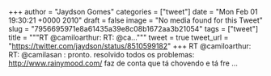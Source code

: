 
+++
author = "Jaydson Gomes"
categories = ["tweet"]
date = "Mon Feb 01 19:30:21 +0000 2010"
draft = false
image = "No media found for this Tweet"
slug = "7956695971e8a61435a39e8c08b1672aa3b21054"
tags = ["tweet"]
title = """RT @camiloarthur: RT: @ca..."""
tweet = true
tweet_url = "https://twitter.com/jaydson/status/8510599182"
+++
RT @camiloarthur: RT: @camilasan : pronto. resolvido todos os problemas: http://www.rainymood.com/ faz de conta que tá chovendo e tá fre ...
